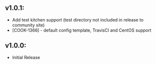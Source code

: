 ## v1.0.1:

* Add test kitchen support (test directory not included in release to community site)
* [COOK-1366] - default config template, TravisCI and CentOS support

## v1.0.0:

* Initial Release
